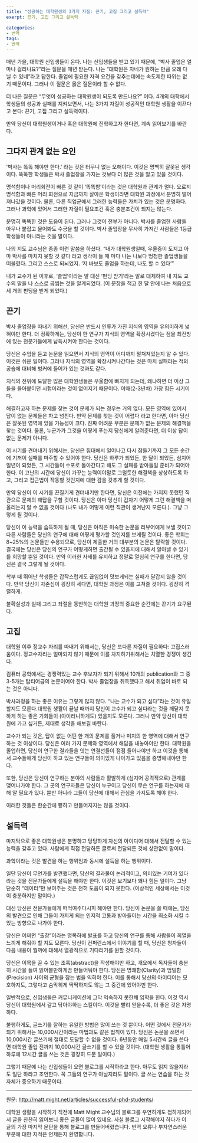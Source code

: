 ```yaml
---
title: "성공하는 대학원생의 3가지 자질: 끈기, 고집 그리고 설득력"
exerpt: 끈기, 고집 그리고 설득력

categories:
- 번역
tags:
- 번역
---
```



매년 가을, 대학원 신입생들이 온다.
나는 신입생들을 받고 있기 때문에, “박사 졸업은 얼마나 걸리나요?”라는 질문을 매년 받는다.
나는 “대학원은 자네가 원하는 만큼 오래 다닐 수 있네”라고 답한다. 졸업에 필요한 자격 요건을 갖추는데에는 속도제한 따위는 없기 때문이다. 그러나 이 질문은 옳은 질문이라 할 수 없다.

더 나은 질문은 “무엇이 성공하는 대학원생이 되도록 만드나요?” 이다.
4개의 대학에서 학생들의 성공과 실패를 지켜보면서, 나는 3가지 자질이 성공적인 대학원 생활을 이끈다고 본다: 끈기, 고집 그리고 설득력이다.

만약 당신이 대학원생이거나 혹은 대학원에 진학하고자 한다면, 계속 읽어보기를 바란다.


## 그다지 관계 없는 요인

'박사는 똑똑 해야만 한다.' 라는 것은 터무니 없는 오해이다. 이것은 명백히 잘못된 생각이다. 똑똑한 학생들은 박사 졸업장을 가지는 것보다 더 많은 것을 알고 있을 것이다.

명석함이나 머리회전이 빠른 것 같이 ‘똑똑함’이라는 것은 대학원과 관계가 멀다. 오로지 명석함과 빠른 머리 회전으로 지금까지 살아온 학생이라면 대학원 과정에서 분명히 떨어져나갔을 것이다. 물론, 다른 직업군에서 그러한 능력들은 가치가 있는 것은 분명하다. 그러나 과학에 있어서 그러한 자질이 필요조건 혹은 충분조건이 되지는 않는다.

분명히 똑똑한 것은 도움이 된다. 그러나 그것이 전부가 아니다. 박사를 졸업한 사람들 아무나 붙잡고 물어봐도 수긍을 할 것이다. 박사 졸업장을 무사히 가져간 사람들은 1등급 학생들이 아니라는 것을 말이다.

나의 지도 교수님은 종종 이런 말씀을 하셨다. “내가 대학원생일때, 우울증이 도지고 아마 박사를 마치지 못할 것 같다 라고 생각이 들 때 마다 나는 나보다 멍청한 졸업생들을 떠올렸다. 그리고 스스로 되뇌었지. ‘저 바보도 졸업을 하는데, 나도 할 수 있다’”

내가 교수가 된 이후로, ‘졸업’이라는 말 대신 ‘펀딩 받기’라는 말로 대체하여 내 지도 교수의 말을 나 스스로 곱씹는 것을 알게되었다. (이 문장을 적고 한 달 안에 나는 처음으로 세 개의 펀딩을 받게 되었다.)


## 끈기

박사 졸업장을 따내기 위해선, 당신은 반드시 인류가 가진 지식의 영역을 유의미하게 넓혀야만 한다. 더 정확하게는, 당신이 한 연구가 지식의 영역을 확장시켰다는 점을 최전방에 있는 전문가들에게 납득시켜야 한다는 것이다.

당신은 수업을 듣고 논문을 읽으면서 지식의 영역이 어디까지 펼쳐져있는지 알 수 있다. 이것은 쉬운 일이다. 그러나 지식의 영역을 확장시켜나간다는 것은 마치 실패라는 적의 공습에 대비해 벙커에 들어가 있는 것과도 같다.

지식의 전위에 도달한 많은 대학원생들은 우울함에 빠지게 되는데, 왜냐하면 더 이상 그들을 몰아붙이던 시험이라는 것이 없어지기 때문이다. 이때(2-3년차) 가장 힘든 시기이다.

해결하고자 하는 문제를 찾는 것이 문제가 되는 경우는 거의 없다. 모든 영역에 있어서 답이 없는 문제들은 차고 넘친다. 만약 문제를 찾는 것이 어렵다 라고 한다면, 아마 당신은 잘못된 영역에 있을 가능성이 크다. 진짜 어려운 부분은 문제가 없는 문제의 해결책을 찾는 것이다. 물론, 누군가가 그것을 어떻게 푸는지 당신에게 알려준다면, 더 이상 답이 없는 문제가 아니다.

이 시기를 견뎌내기 위해서는, 당신은 침대에서 일어나고 다시 잠들기까지 그 모든 순간에 기꺼이 실패를 마주할 수 있어야 한다. 당신은 하루가 되었든, 한 달이 되었든, 심지어 일년이 되었든, 그 시간들이 수포로 돌아간다고 해도 그 실패를 받아들일 준비가 되어야 한다. 이 고난의 시간에 당신이 가꾸는 능력이야말로 그럴듯한 해결책을 상상하도록 하고, 그리고 접근법이 작동할 것인지에 대한 감을 갖추게 할 것이다.

만약 당신이 이 시기를 끈질기게 견뎌내기만 한다면, 당신은 이전에는 가지지 못했던 직관으로 문제의 해답을 구할 것이다. 당신은 아마 당신이 갑자기 어떻게 그런 해결책을 떠올리는지 알 수 없을 것이다 (나도 내가 어떻게 이런 직관이 생겨난지 모른다.). 그냥 그렇게 될 것이다.

당신이 이 능력을 습득하게 될 때, 당신은 아직은 미숙한 논문을 리뷰어에게 보낼 것이고 다른 사람들은 당신의 연구에 대해 어떻게 평가할 것인지를 보게될 것이다. 좋은 학회는 8~25%의 논문들만 수용되므로, 당신이 제출한 거의 대부분의 논문은 탈락할 것이다. 결국에는 당신은 당신의 연구가 어떻게하면 출간될 수 있을지에 대해서 알아낼 수 있기를 희망할 뿐일 것이다. 만약 이러한 자세를 유지하고 정말로 열심히 연구를 한다면, 당신은 결국 그렇게 될 것이다.

학부 때 뛰어난 학생들은 갑작스럽게도 끊임없이 맛보게되는 실패가 달갑지 않을 것이다. 만약 당신이 자존심이 굉장히 세다면, 대학원 과정은 이를 고쳐줄 것이다. 굉장히 격렬하게.

불확실성과 실패 그리고 좌절을 동반하는 대학원 과정의 중요한 순간에는 끈기가 요구된다.


## 고집

대학원 이후 정교수 자리를 따내기 위해서는, 당신은 또다른 자질이 필요하다: 고집스러움이다. 정교수자리는 얼마되지 않기 때문에 이를 차지하기위해서는 치열한 경쟁이 생긴다.

컴퓨터 공학에서는 경쟁력있는 교수 후보자가 되기 위해서 10개의 publication와 그 중 3-5개는 탑티어급의 논문이어야 한다. 박사 졸업장을 취득했다고 해서 취업이 바로 되는 것은 아니다.

박사과정을 하는 좋은 이유는 그렇게 많지 않다. “나는 교수가 되고 싶다”라는 것이 유일할지도 모른다.대학원 생활이 끝날 때까지 당신이 교수가 되고 싶다라는 것을 깨닫지 못하게 하는 좋은 기회들이 (아이러니하게도) 있을지도 모른다. 그러니 만약 당신이 대학원에 가고 싶거든, 제대로 생각을 해보길 바란다.

교수가 되는 것은, 답이 없는 어떤 한 개의 문제를 풀거나 미지의 한 영역에 대해서 연구하는 것 이상이다. 당신은 여러 가지 문제와 영역에서 해답을 내놓아야만 한다. 대학원을 졸업하면, 당신이 연구한 결과들을 잇는 연결선들이 점점 들어나야만 하고 이것을 통해서 교수들에게 당신이 하고 있는 연구들이 의미있게 나아가고 있음을 증명해내야만 한다.

또한, 당신은 당신이 연구하는 분야의 사람들과 활발하게 (심지어 공격적으로) 관계를 맺어나가야 한다. 그 곳의 연구자들은 당신이 누구이고 당신이 무슨 연구를 하는지에 대해 알 필요가 있다. 뿐만 아니라 그들이 당신에 대해서 관심을 가지도록 해야 한다.

이러한 것들은 한순간에 뿅하고 만들어지지는 않을 것이다.


## 설득력

마지막으로 좋은 대학원생은 분명하고 당당하게 자신의 아이디어 대해서 전달할 수 있는 능력을 갖추고 있다. 사람에게 직접 전달하든 글로써 전달되든 것에 상관없이 말이다.

과학이라는 것은 발견을 하는 행위임과 동시에 설득을 하는 행위이다.

일단 당신이 무언가를 발견했다면, 당신의 결과물이 논리적이고, 의미있는 기여가 있다라는 것을 전문가들에게 설득을 해야만 한다. 이것은 보기보다 꽤나 힘든 일이다. 그냥 단순히 “데이터”만 보여주는 것은 전혀 도움이 되지 못한다. (이상적인 세상에서는 이것이 충분하지만 말이다.)

대신 당신은 전문가들에게 떠먹여주다시피 해야만 한다. 당신이 논문을 쓸 때에는, 당신의 발견으로 인해 그들이 가지게 되는 인지적 고통과 받아들이는 시간을 최소화 시킬 수 있는 방향으로 나가야 한다.

당신은 어쩌면 “출장”이라는 명목하에 발표를 하고 당신의 연구를 통해 사람들이 희열을 느끼게 해줘야 할 지도 모른다. 당신이 컨퍼런스에서 이야기를 할 때, 당신은 청자들이 다음 내용이 뭘까에 대해서 열광적으로 기다리기를 원할 것이다.

당신은 이목을 끌 수 있는 초록(abstract)을 작성해야만 하고, 개요에서 독자들이 충분히 시간을 들여 읽어볼만하게끔 만들어둬야 한다. 당신은 명쾌함(Clarity)과 엄밀함(Precision) 사이의 균형을 잡는 법을 익혀야 한다. 이를 통해서 당신의 아이디어는 모호하지도, 그렇다고 숨막히게 딱딱하지도 않는 그 중간에 있어야만 한다.

일반적으로, 신입생들은 커뮤니케이션에 그닥 익숙하지 못한채 입학을 한다. 이것 역시 당신이 대학원에서 갈고 닦아야하는 스킬이다. 이것을 빨리 얻을수록, 더 좋은 것은 자명하다.

불행하게도, 글쓰기를 잘하는 유일한 방법은 많이 쓰는 것 뿐이다. 어떤 것에서 전문가가 되기 위해서는 10,000시간이라는 마법과도 같은 법칙이 있다. 당신은 논문을 쓰면서 10,000시간 글쓰기에 절대로 도달할 수 없을 것이다. 6년동안 매일 5시간씩 글을 쓴다면 대학원 졸업 전까지 10,000시간 글쓰기를 할 수 있을 것이다. (대학원 생활을 통틀어 하루에 12시간 글을 쓰는 것은 굉장히 드문 일이다.)

그렇기 때문에 나는 신입생들이 오면 블로그를 시작하라고 한다. 아무도 읽지 않을지라도 일단 하라고 조언한다. 꼭 그들의 연구가 아닐지라도 말이다. 글 쓰는 연습을 하는 것 자체가 중요하기 때문이다.

---
원문: <http://matt.might.net/articles/successful-phd-students/>

대학원 생활을 시작하기 직전에 Matt Might 교수님의 블로그를 우연하게도 접하게되어서 글을 찬찬히 읽어보니 좋은 글들이 많이 있네요.
사실 블로그 시작해야지 하다가 이 글의 가장 마지막 문단을 통해 블로그를 만들어버렸습니다.
번역 오류나 부자연스러운 부분에 대한 지적은 언제든지 환영합니다.

















